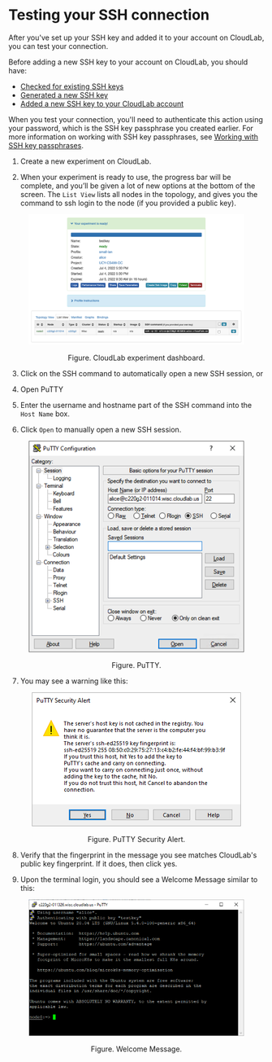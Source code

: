 # Testing your SSH connection

After you've set up your SSH key and added it to your account on CloudLab, you can test your connection.

Before adding a new SSH key to your account on CloudLab, you should have:

- [Checked for existing SSH keys](existing-windows-putty.md)
- [Generated a new SSH key](generate-windows-putty.md)
- [Added a new SSH key to your CloudLab account](add-windows-putty.md)

When you test your connection, you'll need to authenticate this action using your password, which is the SSH key passphrase you created earlier. For more information on working with SSH key passphrases, see [Working with SSH key passphrases](passphrases-windows-putty.md).

1. Create a new experiment on CloudLab.

2. When your experiment is ready to use, the progress bar will be complete, and you’ll be given a lot of new options at the bottom of the screen. The `List View` lists all nodes in the topology, and gives you the command to ssh login to the node (if you provided a public key). 

<figure>
  <p align="center"><img src="figures/cloudlab-listview.png"></p>
  <figcaption><p align="center">Figure. CloudLab experiment dashboard.</p></figcaption>
</figure>

3. Click on the SSH command to automatically open a new SSH session, or 

4. Open PuTTY

5. Enter the username and hostname part of the SSH command into the `Host Name` box.

6. Click `Open` to manually open a new SSH session.

<figure>
  <p align="center"><img src="figures/putty-ssh-1.png"></p>
  <figcaption><p align="center">Figure. PuTTY.</p></figcaption>
</figure>

7. You may see a warning like this:

<figure>
  <p align="center"><img src="figures/putty-ssh-3.png"></p>
  <figcaption><p align="center">Figure. PuTTY Security Alert.</p></figcaption>
</figure>


8. Verify that the fingerprint in the message you see matches CloudLab's public key fingerprint. If it does, then click yes.

9. Upon the terminal login, you should see a Welcome Message similar to this:

<figure>
  <p align="center"><img src="figures/putty-ssh-4.png"></p>
  <figcaption><p align="center">Figure. Welcome Message.</p></figcaption>
</figure>
